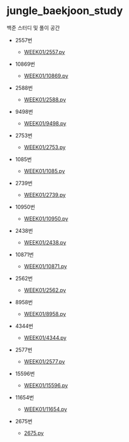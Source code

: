 # jungle_baekjoon_study
백준 스터디 및 풀이 공간
* 2557번
    - [WEEK01/2557.py](WEEK01/2557.py)

* 10869번
    - [WEEK01/10869.py](WEEK01/10869.py)

* 2588번
    - [WEEK01/2588.py](WEEK01/2588.py)

* 9498번
    - [WEEK01/9498.py](WEEK01/9498.py)

* 2753번
    - [WEEK01/2753.py](WEEK01/2753.py)

* 1085번
    - [WEEK01/1085.py](WEEK01/1085.py)

* 2739번
    - [WEEK01/2739.py](WEEK01/2739.py)

* 10950번
    - [WEEK01/10950.py](WEEK01/10950.py)

* 2438번
    - [WEEK01/2438.py](WEEK01/2438.py)

* 10871번
    - [WEEK01/10871.py](WEEK01/10871.py)

* 2562번
    - [WEEK01/2562.py](WEEK01/2562.py)

* 8958번
    - [WEEK01/8958.py](WEEK01/8958.py)

* 4344번
    - [WEEK01/4344.py](WEEK01/4344.py)

* 2577번
    - [WEEK01/2577.py](WEEK01/2577.py)

* 15596번
    - [WEEK01/15596.py](WEEK01/15596.py)

* 11654번
    - [WEEK01/11654.py](WEEK01/11654.py)

* 2675번
    - [2675.py](2675.py)